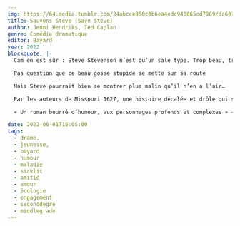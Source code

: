 ```yaml
---
img: https://64.media.tumblr.com/24abcce850c0b6ea4edc940665cd7969/da6011bb41cea8da-26/s640x960/3c3a93cc0f79a7aa529aed13b8c46bc483062613.jpg
title: Sauvons Steve (Save Steve)
author: Jenni Hendriks, Ted Caplan
genre: Comédie dramatique
editor: Bayard
year: 2022
blockquote: |-
  Cam en est sûr : Steve Stevenson n’est qu’un sale type. Trop beau, trop cool, le genre de gars qui fait des blagues douteuses et qui ne trie pas ses déchets. En plus, Steve sort avec Kaia, dont Cam est amoureux depuis des mois

  Pas question que ce beau gosse stupide se mette sur sa route

  Mais Steve pourrait bien se montrer plus malin qu’il n’en a l’air…

  Par les auteurs de Missouri 1627, une histoire décalée et drôle qui se joue des codes de la sick-lit et des romances pour adolescents.

  « Un roman bourré d’humour, aux personnages profonds et complexes » – School Library Journal

date: 2022-06-01T15:05:00
tags:
  - drame,
  - jeunesse,
  - bayard
  - humour
  - maladie
  - sicklit
  - amitié
  - amour
  - écologie
  - engagement
  - seconddegré
  - middlegrade
---
```

